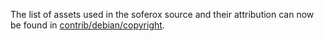 The list of assets used in the soferox source and their attribution can now be found in [contrib/debian/copyright](../contrib/debian/copyright).
